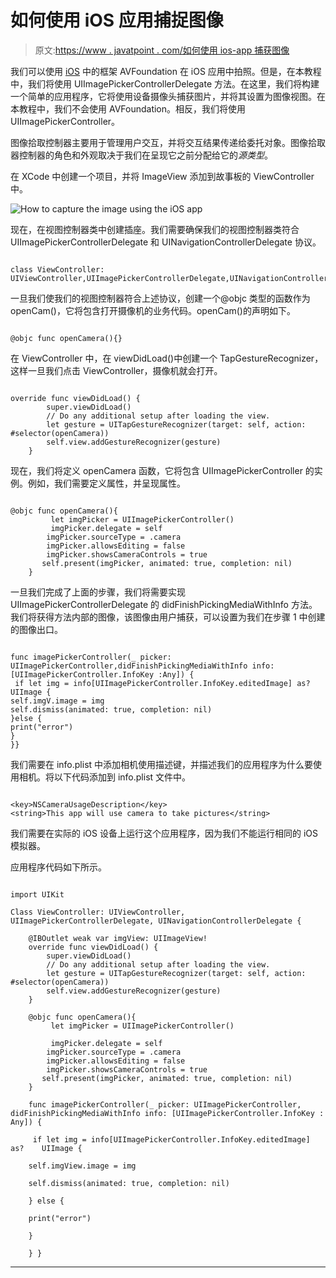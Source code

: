 # 如何使用 iOS 应用捕捉图像

> 原文:[https://www . javatpoint . com/如何使用 ios-app 捕获图像](https://www.javatpoint.com/how-to-capture-image-using-ios-app)

我们可以使用 [iOS](https://www.javatpoint.com/ios-development-using-swift) 中的框架 AVFoundation 在 iOS 应用中拍照。但是，在本教程中，我们将使用 UIImagePickerControllerDelegate 方法。在这里，我们将构建一个简单的应用程序，它将使用设备摄像头捕获图片，并将其设置为图像视图。在本教程中，我们不会使用 AVFoundation。相反，我们将使用 UIImagePickerController。

图像拾取控制器主要用于管理用户交互，并将交互结果传递给委托对象。图像拾取器控制器的角色和外观取决于我们在呈现它之前分配给它的*源类型*。

在 XCode 中创建一个项目，并将 ImageView 添加到故事板的 ViewController 中。

![How to capture the image using the iOS app](../Images/7180fdc9ebd736bef28db6e895c21986.png)

现在，在视图控制器类中创建插座。我们需要确保我们的视图控制器类符合 UIImagePickerControllerDelegate 和 UINavigationControllerDelegate 协议。

```

class ViewController: UIViewController,UIImagePickerControllerDelegate,UINavigationControllerDelegate

```

一旦我们使我们的视图控制器符合上述协议，创建一个@objc 类型的函数作为 openCam()，它将包含打开摄像机的业务代码。openCam()的声明如下。

```

@objc func openCamera(){}

```

在 ViewController 中，在 viewDidLoad()中创建一个 TapGestureRecognizer，这样一旦我们点击 ViewController，摄像机就会打开。

```

override func viewDidLoad() {
        super.viewDidLoad()
        // Do any additional setup after loading the view.
        let gesture = UITapGestureRecognizer(target: self, action: #selector(openCamera))
        self.view.addGestureRecognizer(gesture)  
    }

```

现在，我们将定义 openCamera 函数，它将包含 UIImagePickerController 的实例。例如，我们需要定义属性，并呈现属性。

```

@objc func openCamera(){
         let imgPicker = UIImagePickerController()
         imgPicker.delegate = self
        imgPicker.sourceType = .camera
        imgPicker.allowsEditing = false
        imgPicker.showsCameraControls = true
       self.present(imgPicker, animated: true, completion: nil)
    }

```

一旦我们完成了上面的步骤，我们将需要实现 UIImagePickerControllerDelegate 的 didFinishPickingMediaWithInfo 方法。我们将获得方法内部的图像，该图像由用户捕获，可以设置为我们在步骤 1 中创建的图像出口。

```

func imagePickerController(_ picker: UIImagePickerController,didFinishPickingMediaWithInfo info: [UIImagePickerController.InfoKey :Any]) {
 if let img = info[UIImagePickerController.InfoKey.editedImage] as?   UIImage {
self.imgV.image = img        
self.dismiss(animated: true, completion: nil)      
}else {   
print("error")
}   
}}

```

我们需要在 info.plist 中添加相机使用描述键，并描述我们的应用程序为什么要使用相机。将以下代码添加到 info.plist 文件中。

```

<key>NSCameraUsageDescription</key>
<string>This app will use camera to take pictures</string>

```

我们需要在实际的 iOS 设备上运行这个应用程序，因为我们不能运行相同的 iOS 模拟器。

应用程序代码如下所示。

```

import UIKit

Class ViewController: UIViewController, UIImagePickerControllerDelegate, UINavigationControllerDelegate {

    @IBOutlet weak var imgView: UIImageView!
    override func viewDidLoad() {
        super.viewDidLoad()
        // Do any additional setup after loading the view.
        let gesture = UITapGestureRecognizer(target: self, action: #selector(openCamera))
        self.view.addGestureRecognizer(gesture)
    }

    @objc func openCamera(){
         let imgPicker = UIImagePickerController()

         imgPicker.delegate = self
        imgPicker.sourceType = .camera
        imgPicker.allowsEditing = false
        imgPicker.showsCameraControls = true
       self.present(imgPicker, animated: true, completion: nil)
    }

    func imagePickerController(_ picker: UIImagePickerController, didFinishPickingMediaWithInfo info: [UIImagePickerController.InfoKey : Any]) {

     if let img = info[UIImagePickerController.InfoKey.editedImage] as?    UIImage {

    self.imgView.image = img

    self.dismiss(animated: true, completion: nil)

    } else {

    print("error")

    }

    } }

```

* * *
